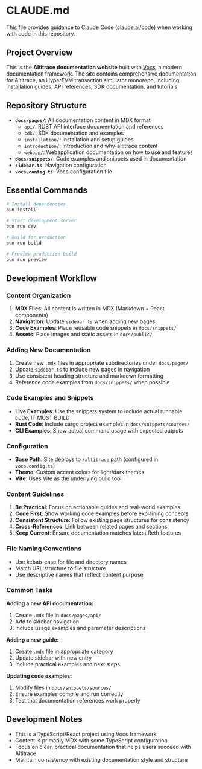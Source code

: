 # CLAUDE.md

This file provides guidance to Claude Code (claude.ai/code) when working with code in this repository.

## Project Overview

This is the **Altitrace documentation website** built with [Vocs](https://vocs.dev), a modern documentation framework. The site contains comprehensive documentation for Altitrace, an HyperEVM transaction simulator monorepo, including installation guides, API references, SDK documentation, and tutorials.

## Repository Structure

- **`docs/pages/`**: All documentation content in MDX format
  - `api/`: RUST API interface documentation and references
  - `sdk/`: SDK documentation and examples
  - `installation/`: Installation and setup guides
  - `introduction/`: Introduction and why-altitrace content
  - `webapp/`: Webapplication documentation on how to use and features
- **`docs/snippets/`**: Code examples and snippets used in documentation
- **`sidebar.ts`**: Navigation configuration
- **`vocs.config.ts`**: Vocs configuration file

## Essential Commands

```bash
# Install dependencies
bun install

# Start development server
bun run dev

# Build for production
bun run build

# Preview production build
bun run preview
```

## Development Workflow

### Content Organization

1. **MDX Files**: All content is written in MDX (Markdown + React components)
2. **Navigation**: Update `sidebar.ts` when adding new pages
3. **Code Examples**: Place reusable code snippets in `docs/snippets/`
4. **Assets**: Place images and static assets in `docs/public/`

### Adding New Documentation

1. Create new `.mdx` files in appropriate subdirectories under `docs/pages/`
2. Update `sidebar.ts` to include new pages in navigation
3. Use consistent heading structure and markdown formatting
4. Reference code examples from `docs/snippets/` when possible

### Code Examples and Snippets

- **Live Examples**: Use the snippets system to include actual runnable code, IT MUST BUILD
- **Rust Code**: Include cargo project examples in `docs/snippets/sources/`
- **CLI Examples**: Show actual command usage with expected outputs

### Configuration

- **Base Path**: Site deploys to `/altitrace` path (configured in `vocs.config.ts`)
- **Theme**: Custom accent colors for light/dark themes
- **Vite**: Uses Vite as the underlying build tool

### Content Guidelines

1. **Be Practical**: Focus on actionable guides and real-world examples
2. **Code First**: Show working code examples before explaining concepts
3. **Consistent Structure**: Follow existing page structures for consistency
4. **Cross-References**: Link between related pages and sections
5. **Keep Current**: Ensure documentation matches latest Reth features

### File Naming Conventions

- Use kebab-case for file and directory names
- Match URL structure to file structure
- Use descriptive names that reflect content purpose

### Common Tasks

**Adding a new API documentation:**
1. Create `.mdx` file in `docs/pages/api/`
2. Add to sidebar navigation
3. Include usage examples and parameter descriptions

**Adding a new guide:**
1. Create `.mdx` file in appropriate category
2. Update sidebar with new entry
3. Include practical examples and next steps

**Updating code examples:**
1. Modify files in `docs/snippets/sources/`
2. Ensure examples compile and run correctly
3. Test that documentation references work properly

## Development Notes

- This is a TypeScript/React project using Vocs framework
- Content is primarily MDX with some TypeScript configuration
- Focus on clear, practical documentation that helps users succeed with Altitrace
- Maintain consistency with existing documentation style and structure